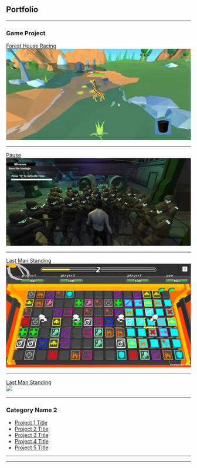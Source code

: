 ## Portfolio

---

### Game Project

[Forest House Racing](/FHR_Page.md)
<br><img src="images/FHRCapScreen.png?raw=true"/>

---
[Pause](/P_Page.md)
<br><img src="images/PCapScreen.png?raw=true"/>

---
[Last Man Standing](/LMS_Page.md)
<br><img src="images/LMSCapScreen.png?raw=true"/>

---
[Last Man Standing](http://example.com/)
<br><img src="images/dummy_thumbnail.jpg?raw=true"/>

---
### Category Name 2

- [Project 1 Title](http://example.com/)
- [Project 2 Title](http://example.com/)
- [Project 3 Title](http://example.com/)
- [Project 4 Title](http://example.com/)
- [Project 5 Title](http://example.com/)

---




---
